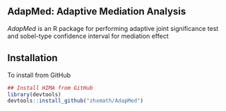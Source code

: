 ## AdapMed: Adaptive Mediation Analysis
*AdapMed* is an R package for performing adaptive joint significance test and sobel-type confidence interval for mediation effect
## Installation 
To install from GitHub
```r
## Install HIMA from GitHub
library(devtools)
devtools::install_github("zhxmath/AdapMed")
```

